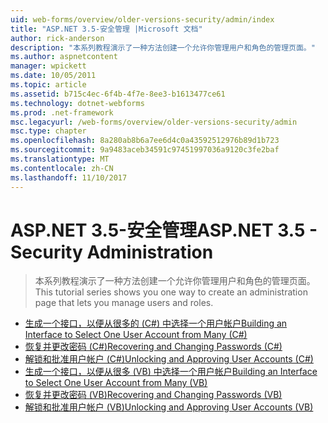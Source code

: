 ```yaml
---
uid: web-forms/overview/older-versions-security/admin/index
title: "ASP.NET 3.5-安全管理 |Microsoft 文档"
author: rick-anderson
description: "本系列教程演示了一种方法创建一个允许你管理用户和角色的管理页面。"
ms.author: aspnetcontent
manager: wpickett
ms.date: 10/05/2011
ms.topic: article
ms.assetid: b715c4ec-6f4b-4f7e-8ee3-b1613477ce61
ms.technology: dotnet-webforms
ms.prod: .net-framework
msc.legacyurl: /web-forms/overview/older-versions-security/admin
msc.type: chapter
ms.openlocfilehash: 8a280ab8b6a7ee6d4c0a43592512976b89d1b723
ms.sourcegitcommit: 9a9483aceb34591c97451997036a9120c3fe2baf
ms.translationtype: MT
ms.contentlocale: zh-CN
ms.lasthandoff: 11/10/2017
---
```

<a name="aspnet-35---security-administration"></a><span data-ttu-id="a9764-103">ASP.NET 3.5-安全管理</span><span class="sxs-lookup"><span data-stu-id="a9764-103">ASP.NET 3.5 - Security Administration</span></span>
====================
> <span data-ttu-id="a9764-104">本系列教程演示了一种方法创建一个允许你管理用户和角色的管理页面。</span><span class="sxs-lookup"><span data-stu-id="a9764-104">This tutorial series shows you one way to create an administration page that lets you manage users and roles.</span></span>


- [<span data-ttu-id="a9764-105">生成一个接口，以便从很多的 (C#) 中选择一个用户帐户</span><span class="sxs-lookup"><span data-stu-id="a9764-105">Building an Interface to Select One User Account from Many (C#)</span></span>](building-an-interface-to-select-one-user-account-from-many-cs.md)
- [<span data-ttu-id="a9764-106">恢复并更改密码 (C#)</span><span class="sxs-lookup"><span data-stu-id="a9764-106">Recovering and Changing Passwords (C#)</span></span>](recovering-and-changing-passwords-cs.md)
- [<span data-ttu-id="a9764-107">解锁和批准用户帐户 (C#)</span><span class="sxs-lookup"><span data-stu-id="a9764-107">Unlocking and Approving User Accounts (C#)</span></span>](unlocking-and-approving-user-accounts-cs.md)
- [<span data-ttu-id="a9764-108">生成一个接口，以便从很多 (VB) 中选择一个用户帐户</span><span class="sxs-lookup"><span data-stu-id="a9764-108">Building an Interface to Select One User Account from Many (VB)</span></span>](building-an-interface-to-select-one-user-account-from-many-vb.md)
- [<span data-ttu-id="a9764-109">恢复并更改密码 (VB)</span><span class="sxs-lookup"><span data-stu-id="a9764-109">Recovering and Changing Passwords (VB)</span></span>](recovering-and-changing-passwords-vb.md)
- [<span data-ttu-id="a9764-110">解锁和批准用户帐户 (VB)</span><span class="sxs-lookup"><span data-stu-id="a9764-110">Unlocking and Approving User Accounts (VB)</span></span>](unlocking-and-approving-user-accounts-vb.md)
